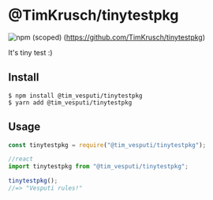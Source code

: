 # @TimKrusch/tinytestpkg

![npm (scoped)](https://img.shields.io/badge/npm-2.0.2-blue.svg)
(https://github.com/TimKrusch/tinytestpkg)

It's tiny test :)

## Install

```
$ npm install @tim_vesputi/tinytestpkg
$ yarn add @tim_vesputi/tinytestpkg
```

## Usage

```js
const tinytestpkg = require("@tim_vesputi/tinytestpkg");

//react
import tinytestpkg from "@tim_vesputi/tinytestpkg";

tinytestpkg();
//=> "Vesputi rules!"
